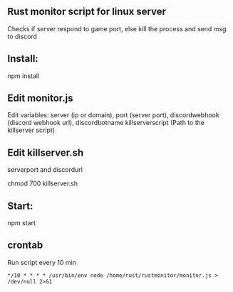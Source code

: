 ## Rust monitor script for linux server

Checks if server respond to game port, else kill the process and send msg to discord

## Install:

npm install

## Edit monitor.js

Edit variables:
server (ip or domain),
port (server port),
discordwebhook (discord webhook url),
discordbotname
killserverscript (Path to the killserver script)

## Edit killserver.sh
serverport and discordurl

chmod 700 killserver.sh

## Start:

npm start

## crontab

Run script every 10 min
```
*/10 * * * * /usr/bin/env node /home/rust/rustmonitor/monitor.js > /dev/null 2>&1
```